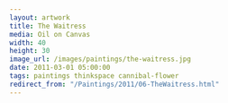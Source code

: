 ```yaml
---
layout: artwork
title: The Waitress
media: Oil on Canvas
width: 40
height: 30
image_url: /images/paintings/the-waitress.jpg
date: 2011-03-01 05:00:00
tags: paintings thinkspace cannibal-flower
redirect_from: "/Paintings/2011/06-TheWaitress.html"
---
```

